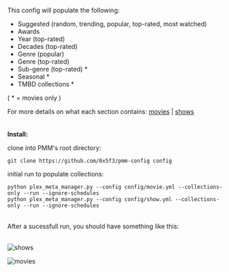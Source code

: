 This config will populate the following:

- Suggested (random, trending, popular, top-rated, most watched)
- Awards
- Year (top-rated)
- Decades (top-rated)
- Genre (popular)
- Genre (top-rated)
- Sub-genre (top-rated) *
- Seasonal *
- TMBD collections *

( * = movies only )

For more details on what each section contains: [movies](MOVIES.md) | [shows](SHOWS.md)
<br/>
<br/>
<br/>
**Install:**

clone into PMM's root directory:
```
git clone https://github.com/0x5f3/pmm-config config
```
initial run to populate collections:
```
python plex_meta_manager.py --config config/movie.yml --collections-only --run --ignore-schedules
python plex_meta_manager.py --config config/show.yml --collections-only --run --ignore-schedules
```
<br/>
After a sucessfull run, you should have something like this:
<br/>
<br/>
  
![shows](https://github.com/0x5f3/pmm-config/blob/local/assets/_/_shows.png)
<br/>
  
![movies](https://github.com/0x5f3/pmm-config/blob/local/assets/_/_movies.png)
